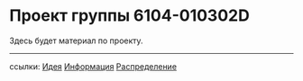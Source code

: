 # Проект группы 6104-010302D

Здесь будет материал по проекту.
___
ссылки:
[Идея](https://docs.google.com/spreadsheets/d/1Q-zqngqXu-d4YMheqrqBTsSm4Ri1S3WkyrZtiA2bSdA/edit?gid=1638972143#gid=1638972143)
[Информация](https://docs.google.com/document/d/1TsnHQANaz4TbbmItqpM9gUs9ONTLVzllRUjMEh6uL8E/edit?tab=t.qg8kr2dcx8h6)
[Распределение](https://docs.google.com/spreadsheets/d/1JAxqaREIVSxuSA9_BrL19Vavv3MaDKtCmIwbX5KaGho/edit?gid=0#gid=0)
